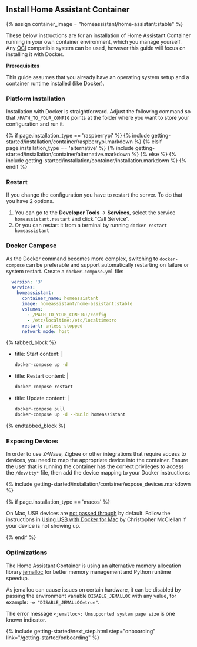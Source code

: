 ## Install Home Assistant Container

{% assign container_image = "homeassistant/home-assistant:stable" %}

These below instructions are for an installation of Home Assistant Container running in your own container environment, which you manage yourself. Any [OCI](https://opencontainers.org/) compatible system can be used, however this guide will focus on installing it with Docker.

<div class='note'>
<b>Prerequisites</b>

This guide assumes that you already have an operating system setup and a container runtime installed (like Docker).
</div>

### Platform Installation

Installation with Docker is straightforward. Adjust the following command so that `/PATH_TO_YOUR_CONFIG` points at the folder where you want to store your configuration and run it.

{% if page.installation_type == 'raspberrypi' %}
  {% include getting-started/installation/container/raspberrypi.markdown %}
{% elsif page.installation_type == 'alternative' %}
  {% include getting-started/installation/container/alternative.markdown %}
{% else %}
  {% include getting-started/installation/container/installation.markdown %}
{% endif %}

### Restart

If you change the configuration you have to restart the server. To do that you have 2 options.

 1. You can go to the **Developer Tools** -> **Services**, select the service `homeassistant.restart` and click "Call Service".
 2. Or you can restart it from a terminal by running `docker restart homeassistant`

### Docker Compose

As the Docker command becomes more complex, switching to `docker-compose` can be preferable and support automatically restarting on failure or system restart. Create a `docker-compose.yml` file:

```yaml
  version: '3'
  services:
    homeassistant:
      container_name: homeassistant
      image: homeassistant/home-assistant:stable
      volumes:
        - /PATH_TO_YOUR_CONFIG:/config
        - /etc/localtime:/etc/localtime:ro
      restart: unless-stopped
      network_mode: host
```

{% tabbed_block %}

- title: Start
  content: |

    ```bash
    docker-compose up -d
    ```

- title: Restart
  content: |

    ```bash
    docker-compose restart
    ```

- title: Update
  content: |

    ```bash
    docker-compose pull
    docker-compose up -d --build homeassistant
    ```

{% endtabbed_block %}

### Exposing Devices

In order to use Z-Wave, Zigbee or other integrations that require access to devices, you need to map the appropriate device into the container. Ensure the user that is running the container has the correct privileges to access the `/dev/tty*` file, then add the device mapping to your Docker instructions:

{% include getting-started/installation/container/expose_devices.markdown %}

{% if page.installation_type == 'macos' %}
<div class='note'>

On Mac, USB devices are [not passed through](https://github.com/docker/for-mac/issues/900) by default. Follow the instructions in [Using USB with Docker for Mac](https://dev.to/rubberduck/using-usb-with-docker-for-mac-3fdd) by Christopher McClellan if your device is not showing up.

</div>
{% endif %}

### Optimizations

The Home Assistant Container is using an alternative memory allocation library [jemalloc](http://jemalloc.net/) for better memory management and Python runtime speedup.

As jemalloc can cause issues on certain hardware, it can be disabled by passing the environment variable `DISABLE_JEMALLOC` with any value, for example: `-e "DISABLE_JEMALLOC=true"`.

The error message `<jemalloc>: Unsupported system page size` is one known indicator.

{% include getting-started/next_step.html step="onboarding" link="/getting-started/onboarding" %}